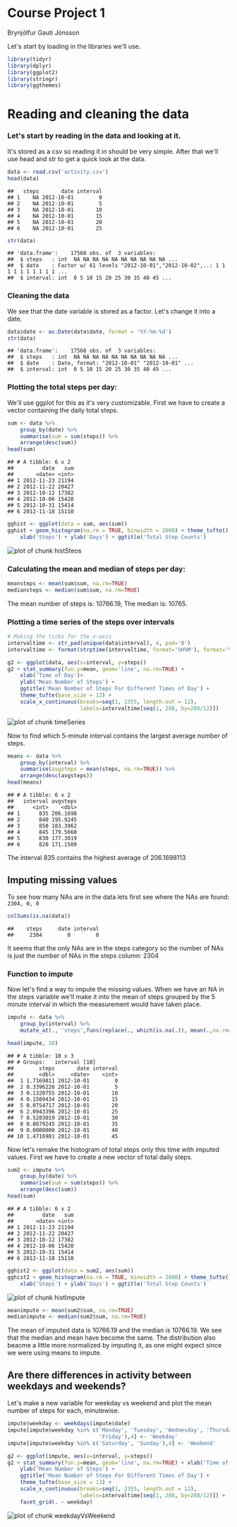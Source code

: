 Course Project 1
=================
Brynjólfur Gauti Jónsson

Let's start by loading in the libraries we'll use.

```r
library(tidyr)
library(dplyr)
library(ggplot2)
library(stringr)
library(ggthemes)
```

# Reading and cleaning the data

### Let's start by reading in the data and looking at it.
It's stored as a csv so reading it in should be very simple. After that we'll use head and str to get a quick look at the data.

```r
data <- read.csv('activity.csv')
head(data)
```

```
##   steps       date interval
## 1    NA 2012-10-01        0
## 2    NA 2012-10-01        5
## 3    NA 2012-10-01       10
## 4    NA 2012-10-01       15
## 5    NA 2012-10-01       20
## 6    NA 2012-10-01       25
```

```r
str(data)
```

```
## 'data.frame':	17568 obs. of  3 variables:
##  $ steps   : int  NA NA NA NA NA NA NA NA NA NA ...
##  $ date    : Factor w/ 61 levels "2012-10-01","2012-10-02",..: 1 1 1 1 1 1 1 1 1 1 ...
##  $ interval: int  0 5 10 15 20 25 30 35 40 45 ...
```


### Cleaning the data

We see that the date variable is stored as a factor. Let's change it into a date.


```r
data$date <- as.Date(data$date, format = '%Y-%m-%d')
str(data)
```

```
## 'data.frame':	17568 obs. of  3 variables:
##  $ steps   : int  NA NA NA NA NA NA NA NA NA NA ...
##  $ date    : Date, format: "2012-10-01" "2012-10-01" ...
##  $ interval: int  0 5 10 15 20 25 30 35 40 45 ...
```

### Plotting the total steps per day:

We'll use ggplot for this as it's very customizable. First we have to create a vector containing the daily total steps.


```r
sum <- data %>%
    group_by(date) %>%
    summarise(sum = sum(steps)) %>%
    arrange(desc(sum))
head(sum)
```

```
## # A tibble: 6 x 2
##         date   sum
##       <date> <int>
## 1 2012-11-23 21194
## 2 2012-11-22 20427
## 3 2012-10-12 17382
## 4 2012-10-06 15420
## 5 2012-10-31 15414
## 6 2012-11-18 15110
```


```r
gghist <- ggplot(data = sum, aes(sum))
gghist + geom_histogram(na.rm = TRUE, binwidth = 2000) + theme_tufte() + 
    xlab('Steps') + ylab('Days') + ggtitle('Total Step Counts')
```

![plot of chunk histSteos](figure/histSteos-1.png)

### Calculating the mean and median of steps per day:

```r
meansteps <- mean(sum$sum, na.rm=TRUE)
mediansteps <- median(sum$sum, na.rm=TRUE)
```

The mean number of steps is: 10766.19, The median is: 10765.


### Plotting a time series of the steps over intervals


```r
# Making the ticks for the x-axis
intervaltime <- str_pad(unique(data$interval), 4, pad='0')
intervaltime <- format(strptime(intervaltime, format='%H%M'), format='%H:%M')

g2 <- ggplot(data, aes(x=interval, y=steps))
g2 + stat_summary(fun.y=mean, geom='line', na.rm=TRUE) + 
    xlab('Time of Day')+
    ylab('Mean Number of Steps') + 
    ggtitle('Mean Number of Steps For Different Times of Day') +
    theme_tufte(base_size = 12) + 
    scale_x_continuous(breaks=seq(1, 2355, length.out = 12), 
                       labels=intervaltime[seq(1, 288, by=288/12)])
```

![plot of chunk timeSeries](figure/timeSeries-1.png)

Now to find which 5-minute interval contains the largest average number of steps.


```r
means <- data %>%
    group_by(interval) %>%
    summarise(avgsteps = mean(steps, na.rm=TRUE)) %>%
    arrange(desc(avgsteps))
head(means)
```

```
## # A tibble: 6 x 2
##   interval avgsteps
##      <int>    <dbl>
## 1      835 206.1698
## 2      840 195.9245
## 3      850 183.3962
## 4      845 179.5660
## 5      830 177.3019
## 6      820 171.1509
```

The interval 835 contains the highest average of 206.1698113

## Imputing missing values

To see how many NAs are in the data lets first see where the NAs are found:
`2304, 0, 0`

```r
colSums(is.na(data))
```

```
##    steps     date interval 
##     2304        0        0
```

It seems that the only NAs are in the steps category so the number of NAs is just the number of NAs in the steps column: 2304 

### Function to impute
Now let's find a way to impute the missing values. When we have an NA in the steps variable we'll make it into the mean of steps grouped by the 5 minute interval in which the measurement would have taken place.


```r
impute <- data %>% 
    group_by(interval) %>%
    mutate_at(., 'steps',funs(replace(., which(is.na(.)), mean(.,na.rm=TRUE))))

head(impute, 10)
```

```
## # A tibble: 10 x 3
## # Groups:   interval [10]
##        steps       date interval
##        <dbl>     <date>    <int>
##  1 1.7169811 2012-10-01        0
##  2 0.3396226 2012-10-01        5
##  3 0.1320755 2012-10-01       10
##  4 0.1509434 2012-10-01       15
##  5 0.0754717 2012-10-01       20
##  6 2.0943396 2012-10-01       25
##  7 0.5283019 2012-10-01       30
##  8 0.8679245 2012-10-01       35
##  9 0.0000000 2012-10-01       40
## 10 1.4716981 2012-10-01       45
```


Now let's remake the histogram of total steps only this time with imputed values. First we have to create a new vector of total daily steps.


```r
sum2 <- impute %>%
    group_by(date) %>%
    summarise(sum = sum(steps)) %>%
    arrange(desc(sum))
head(sum)
```

```
## # A tibble: 6 x 2
##         date   sum
##       <date> <int>
## 1 2012-11-23 21194
## 2 2012-11-22 20427
## 3 2012-10-12 17382
## 4 2012-10-06 15420
## 5 2012-10-31 15414
## 6 2012-11-18 15110
```



```r
gghist2 <- ggplot(data = sum2, aes(sum))
gghist2 + geom_histogram(na.rm = TRUE, binwidth = 2000) + theme_tufte() + 
    xlab('Steps') + ylab('Days') + ggtitle('Total Step Counts')
```

![plot of chunk histImpute](figure/histImpute-1.png)

```r
meanimpute <- mean(sum2$sum, na.rm=TRUE)
medianimpute <- median(sum2$sum, na.rm=TRUE)
```

The mean of imputed data is 10766.19 and the median is 10766.19. We see that the median and mean have become the same. The distribution also beacme a little more normalized by imputing it, as one might expect since we were using means to impute.

## Are there differences in activity between weekdays and weekends?

Let's make a new variable for weekday vs weekend and plot the mean number of steps for each, minutewise.

```r
impute$weekday <- weekdays(impute$date)
impute[impute$weekday %in% c('Monday', 'Tuesday', 'Wednesday', 'Thursday',
                             'Friday'),4] <- 'Weekday'
impute[impute$weekday %in% c('Saturday', 'Sunday'),4] <- 'Weekend'

g2 <- ggplot(impute, aes(x=interval, y=steps))
g2 + stat_summary(fun.y=mean, geom='line', na.rm=TRUE) + xlab('Time of Day') +
    ylab('Mean Number of Steps') + 
    ggtitle('Mean Number of Steps For Different Times of Day') +
    theme_tufte(base_size = 13) +
    scale_x_continuous(breaks=seq(1, 2355, length.out = 12), 
                       labels=intervaltime[seq(1, 288, by=288/12)]) +
    facet_grid(. ~ weekday)
```

![plot of chunk weekdayVsWeekend](figure/weekdayVsWeekend-1.png)




